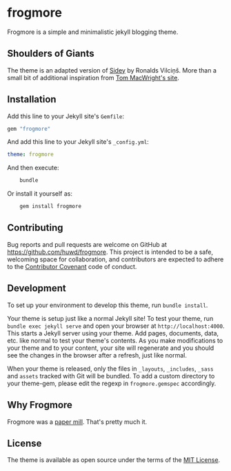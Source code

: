 # frogmore

Frogmore is a simple and minimalistic jekyll blogging theme.

## Shoulders of Giants

The theme is an adapted version of [Sidey](https://github.com/ronv/sidey) by Ronalds Vilciņš.
More than a small bit of additional inspiration from [Tom MacWright's site](https://macwright.com/).

## Installation

Add this line to your Jekyll site's `Gemfile`:

```ruby
gem "frogmore"
```

And add this line to your Jekyll site's `_config.yml`:

```yaml
theme: frogmore
```

And then execute:

```bash
    bundle
```

Or install it yourself as:

```bash
    gem install frogmore
```

## Contributing

Bug reports and pull requests are welcome on GitHub at https://github.com/huwd/frogmore. This project is intended to be a safe, welcoming space for collaboration, and contributors are expected to adhere to the [Contributor Covenant](http://contributor-covenant.org) code of conduct.

## Development

To set up your environment to develop this theme, run `bundle install`.

Your theme is setup just like a normal Jekyll site! To test your theme, run `bundle exec jekyll serve` and open your browser at `http://localhost:4000`. This starts a Jekyll server using your theme. Add pages, documents, data, etc. like normal to test your theme's contents. As you make modifications to your theme and to your content, your site will regenerate and you should see the changes in the browser after a refresh, just like normal.

When your theme is released, only the files in `_layouts`, `_includes`, `_sass` and `assets` tracked with Git will be bundled.
To add a custom directory to your theme-gem, please edit the regexp in `frogmore.gemspec` accordingly.

## Why Frogmore

Frogmore was a [paper mill](https://en.wikipedia.org/wiki/Frogmore_Paper_Mill). That's pretty much it.

## License

The theme is available as open source under the terms of the [MIT License](https://opensource.org/licenses/MIT).
